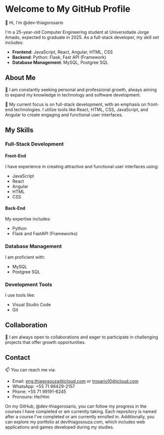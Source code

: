# Welcome to My GitHub Profile

👋 Hi, I'm @dev-thiagorosario

I'm a 25-year-old Computer Engineering student at Universidade Jorge Amado, expected to graduate in 2025. As a full-stack developer, my skill set includes:

- **Frontend**: JavaScript, React, Angular, HTML, CSS
- **Backend**: Python: Flask, Fast API (Framework)
- **Database Management**: MySQL, Postgree SQL

## About Me

👀 I am constantly seeking personal and professional growth, always aiming to expand my knowledge in technology and software development.

🌱 My current focus is on full-stack development, with an emphasis on front-end technologies. I utilize tools like React, HTML, CSS, JavaScript, and Angular to create engaging and functional user interfaces.

## My Skills

### Full-Stack Development

#### Front-End
I have experience in creating attractive and functional user interfaces using:
- JavaScript
- React
- Angular
- HTML
- CSS

#### Back-End
My expertise includes:
- Python 
- Flask and FastAPI (Frameworks)

### Database Management
I am proficient with:
- MySQL
- Postgree SQL

### Development Tools
I use tools like:
- Visual Studio Code
- Git

## Collaboration
💞️ I am always open to collaborations and eager to participate in challenging projects that offer growth opportunities.

## Contact
📫 You can reach me via:
- Email: eng.thiagosouza@icloud.com or trosario10@icloud.com
- WhatsApp: +55 71 98429-2157
- Phone: +55 71 99191-6245
- Pronouns: He/Him

On my GitHub, @dev-thiagorosario, you can follow my progress in the courses I have completed or am currently taking. Each repository is named after a course I've completed or am currently enrolled in. Additionally, you can explore my portfolio at devthiagosouza.com, which includes web applications and games developed during my studies.
